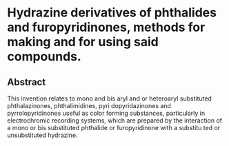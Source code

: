# Hydrazine derivatives of phthalides and furopyridinones, methods for making and for using said compounds.

## Abstract
This invention relates to mono and bis aryl and or heteroaryl substituted phthalazinones, phthalimidines, pyri dopyridazinones and pyrrolopyridinones useful as color forming substances, particularly in electrochromic recording systems, which are prepared by the interaction of a mono or bis substituted phthalide or furopyridinone with a substitu ted or unsubstituted hydrazine.
